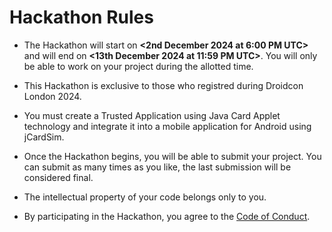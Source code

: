 # Hackathon Rules
<!-- This is a sample set of rules. Feel free to add new rules or remove any existing ones. -->

* The Hackathon will start on **<2nd December 2024 at 6:00 PM UTC>** and will end on **<13th December 2024 at 11:59 PM UTC>**. You will only be able to work on your project during the allotted time.

* This Hackathon is exclusive to those who registred during Droidcon London 2024.

* You must create a Trusted Application using Java Card Applet technology and integrate it into a mobile application for Android using jCardSim.

* Once the Hackathon begins, you will be able to submit your project. You can submit as many times as you like, the last submission will be considered
  final.

* The intellectual property of your code belongs only to you.

* By participating in the Hackathon, you agree to the [Code of Conduct](CODE_OF_CONDUCT.md).
